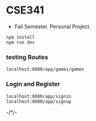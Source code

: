 # CSE341
- Fall Semester. Personal Project.
```
npm install
npm run dev
```
### testing Routes
```
localhost:8080/app/games/games
```
### Login and Register
```
localhost:8080/app/signin
localhost:8080/app/signup
```
-/*/-

